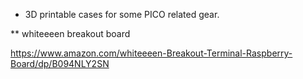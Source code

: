 * 3D printable cases for some PICO related gear.

** whiteeeen breakout board

https://www.amazon.com/whiteeeen-Breakout-Terminal-Raspberry-Board/dp/B094NLY2SN

